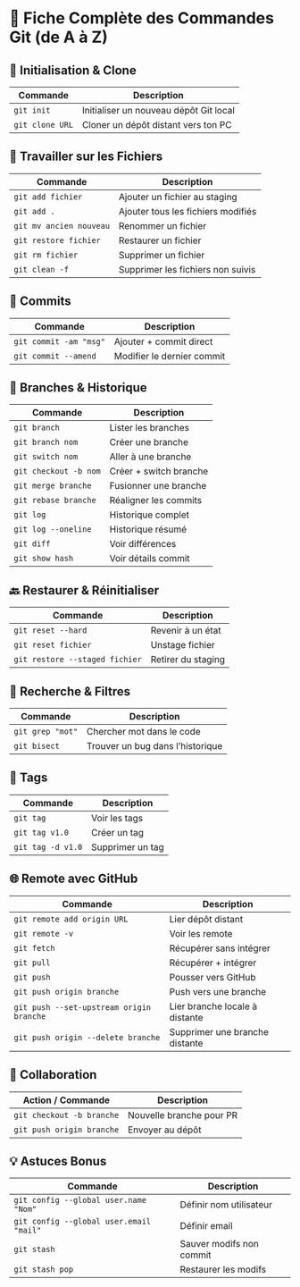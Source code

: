 # 📘 Fiche Complète des Commandes Git (de A à Z)

## 🔰 Initialisation & Clone
| Commande              | Description                              |
|-----------------------|----------------------------------------  |
| `git init`            | Initialiser un nouveau dépôt Git local   |
| `git clone URL`       | Cloner un dépôt distant vers ton PC      |

## 🔧 Travailler sur les Fichiers
| Commande                    | Description                        |
|-----------------------------|------------------------------------|
| `git add fichier`           | Ajouter un fichier au staging      |
| `git add .`                 | Ajouter tous les fichiers modifiés |
| `git mv ancien nouveau`     | Renommer un fichier                |
| `git restore fichier`       | Restaurer un fichier               |
| `git rm fichier`            | Supprimer un fichier               |
| `git clean -f`              | Supprimer les fichiers non suivis  |

## 📝 Commits
| Commande                  | Description                |
|---------------------------|----------------------------|
| `git commit -am "msg"`    | Ajouter + commit direct    |
| `git commit --amend`      | Modifier le dernier commit |

## 🌿 Branches & Historique
| Commande                      | Description            |
|-------------------------------|------------------------|
| `git branch`                  | Lister les branches    |
| `git branch nom`              | Créer une branche      |
| `git switch nom`              | Aller à une branche    |
| `git checkout -b nom`         | Créer + switch branche |
| `git merge branche`           | Fusionner une branche  |
| `git rebase branche`          | Réaligner les commits  |
| `git log`                     | Historique complet     |
| `git log --oneline`           | Historique résumé      |
| `git diff`                    | Voir différences       |
| `git show hash`               | Voir détails commit    |

## 🔙 Restaurer & Réinitialiser
| Commande                         | Description        |
|----------------------------------|--------------------|
| `git reset --hard`               | Revenir à un état  |
| `git reset fichier`              | Unstage fichier    |
| `git restore --staged fichier`   | Retirer du staging |

## 🔎 Recherche & Filtres
| Commande                 | Description                      |
|--------------------------|----------------------------------|
| `git grep "mot"`         | Chercher mot dans le code        |
| `git bisect`             | Trouver un bug dans l’historique |

## 🔖 Tags
| Commande              | Description      |
|-----------------------|------------------|
| `git tag`             | Voir les tags    |
| `git tag v1.0`        | Créer un tag     |
| `git tag -d v1.0`     | Supprimer un tag |

## 🌐 Remote avec GitHub
| Commande                                  | Description                    |
|-------------------------------------------|--------------------------------|
| `git remote add origin URL`               | Lier dépôt distant             |
| `git remote -v`                           | Voir les remote                |
| `git fetch`                               | Récupérer sans intégrer        |
| `git pull`                                | Récupérer + intégrer           |
| `git push`                                | Pousser vers GitHub            |
| `git push origin branche`                 | Push vers une branche          |
| `git push --set-upstream origin branche`  | Lier branche locale à distante |
| `git push origin --delete branche`        | Supprimer une branche distante |

## 👥 Collaboration
| Action / Commande                        | Description              |
|------------------------------------------|--------------------------|
| `git checkout -b branche`                | Nouvelle branche pour PR |
| `git push origin branche`                | Envoyer au dépôt         |

## 💡 Astuces Bonus
| Commande                                 | Description              |
|------------------------------------------|--------------------------|
| `git config --global user.name "Nom"`    | Définir nom utilisateur  |
| `git config --global user.email "mail"`  | Définir email            |
| `git stash`                              | Sauver modifs non commit |
| `git stash pop`                          | Restaurer les modifs     |

